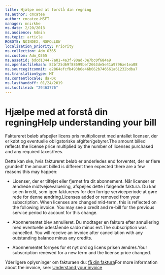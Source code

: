 ```yaml
---
title: Hjælpe med at forstå din regning
ms.author: cmcatee
author: cmcatee-MSFT
manager: mnirkhe
ms.date: 2/20/2018
ms.audience: Admin
ms.topic: article
ROBOTS: NOINDEX, NOFOLLOW
localization_priority: Priority
ms.collection: Adm_O365
ms.custom: Adm_O365
ms.assetid: bdcd1344-7a01-4a3f-90ad-3e7bc0f684a9
ms.openlocfilehash: 82bf25d69f88699bef2663de5e41a9796ae1ea08
ms.sourcegitcommit: e2864efcfb493b6e46b662b746661a61232bdba7
ms.translationtype: MT
ms.contentlocale: da-DK
ms.lasthandoff: 01/24/2019
ms.locfileid: "29463776"
---
```

# <a name="help-understanding-your-bill"></a><span data-ttu-id="f8e61-102">Hjælpe med at forstå din regning</span><span class="sxs-lookup"><span data-stu-id="f8e61-102">Help understanding your bill</span></span>

<span data-ttu-id="f8e61-103">Faktureret beløb afspejler licens pris multipliceret med antallet licenser, der er købt og eventuelle obligatoriske afgifter/gebyrer.</span><span class="sxs-lookup"><span data-stu-id="f8e61-103">The amount billed reflects the license price multiplied by the number of licenses purchased and any required taxes/fees.</span></span>
  
<span data-ttu-id="f8e61-104">Dette kan ske, hvis faktureret beløb er anderledes end forventet, der er flere grunde:</span><span class="sxs-lookup"><span data-stu-id="f8e61-104">If the amount billed is different then expected there are a few reasons this may happen:</span></span>
  
- <span data-ttu-id="f8e61-p101">Licenser, der er tilføjet eller fjernet fra dit abonnement. Når licenser er ændrede midtvejsevaluering, afspejles dette i følgende faktura. Du kan se en kredit, som igen faktureres for den forrige serviceperiode at gøre rede for denne ændring.</span><span class="sxs-lookup"><span data-stu-id="f8e61-p101">Licenses added or removed from your subscription. When licenses are changed mid-term, this is reflected on the following invoice. You may see a credit and re-bill for the previous service period to account for this change.</span></span>
    
- <span data-ttu-id="f8e61-p102">Abonnementet blev annulleret. Du modtager en faktura efter annullering med eventuelle udestående saldo minus evt.</span><span class="sxs-lookup"><span data-stu-id="f8e61-p102">The subscription was cancelled. You will receive an invoice after cancellation with any outstanding balance minus any credits.</span></span>
    
- <span data-ttu-id="f8e61-110">Abonnementet fornyes for et nyt ord og licens prisen ændres.</span><span class="sxs-lookup"><span data-stu-id="f8e61-110">Your subscription renewed for a new term and the license price changed.</span></span>
    
<span data-ttu-id="f8e61-111">Yderligere oplysninger om fakturaen du: [få din faktura](https://support.office.com/article/0724b428-fb59-4962-8c37-6674166d7507)</span><span class="sxs-lookup"><span data-stu-id="f8e61-111">For more information about the invoice, see: [Understand your invoice](https://support.office.com/article/0724b428-fb59-4962-8c37-6674166d7507)</span></span>
  

